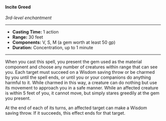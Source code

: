 #### Incite Greed
*3rd-level enchantment*
___
- **Casting Time:** 1 action
- **Range:** 30 feet
- **Components:** V, S, M (a gem worth at least 50 gp)
- **Duration:** Concentration, up to 1 minute
___
When you cast this spell, you present the gem used as the material component and choose any number of creatures within range that can see you. Each target must succeed on a Wisdom saving throw or be charmed by you until the spell ends, or until you or your companions do anything harmful to it. While charmed in this way, a creature can do nothing but use its movement to approach you in a safe manner. While an affected creature is within 5 feet of you, it cannot move, but simply stares greedily at the gem you present.

At the end of each of its turns, an affected target can make a Wisdom saving throw. If it succeeds, this effect ends for that target.